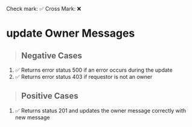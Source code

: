 Check mark: ✅
Cross Mark: ❌

# update Owner Messages

> ## Negative Cases

1. ✅ Returns error status 500 if an error occurs during the update
2. ✅ Returns error status 403 if requestor is not an owner

> ## Positive Cases

1. ✅ Returns status 201 and updates the owner message correctly with new message
